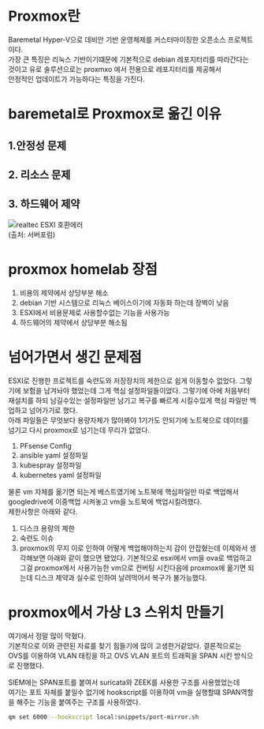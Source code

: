 # Proxmox란
Baremetal Hyper-V으로 데비안 기반 운영체제를 커스터마이징한 오픈소스 프로젝트이다.   
가장 큰 특징은 리눅스 기반이기떄문에 기본적으로 debian 레포지터리를 따라간다는 것이고 유로 솔루션으로는 proxmxo 에서 전용으로 레포지터리를 제공해서  
안정적인 업데이트가 가능하다는 특징을 가진다.  


# baremetal로 Proxmox로 옮긴 이유

## 1.안정성 문제

## 2. 리소스 문제

## 3. 하드웨어 제약

![realtec ESXI 호환에러](https://svrforum.com/files/attach/images/2023/01/01/04786d55512cc226a777606c54fbf687.jpg)  
(출처: 서버포럼)


# proxmox homelab 장점
1. 비용의 제약에서 상당부분 해소
2. debian 기반 시스템으로 리눅스 베이스이기에 자동화 하는데 장벽이 낮음
3. ESXI에서 비용문제로 사용할수없는 기능을 사용가능
4. 하드웨어의 제약에서 상당부분 해소됨

# 넘어가면서 생긴 문제점
ESXI로 진행한 프로젝트를 숙련도와 저장장치의 제한으로 쉽게 이동할수 없었다. 
그렇기에 보험을 남겨놔야 했었는데 그게 핵심 설정파일들이었다. 
그렇기에 아에 처음부터 재설치를 하되 남길수있는 설정파일만 남기고 복구를 빠르게 시킬수있게 핵심 파일만 백업하고 넘어가기로 했다.  
아래 파일들은 무엇보다 용량자체가 많아봐야 1기가도 안되기에 노트북으로 데이터를 넘기고 다시 proxmox로 넘기는데 무리가 없었다.
1. PFsense Config
2. ansible yaml 설정파일
3. kubespray 설정파일
4. kubernetes yaml 설정파일

물론 vm 자체를 옮기면 되는게 베스트였기에 노트북에 핵심파일만 따로 백업해서 googledrive에 이중백업 시켜놓고 vm을 노트북에 백업시킬려했다.  
제한사항은 아래와 같다.
1. 디스크 용량의 제한
2. 숙련도 이슈
3. proxmox의 무지
이로 인하여 어떻게 백업해야하는지 감이 안잡혔는데 이제와서 생각해보면 아래와 같이 했으면 됐었다.
기본적으로 esxi에서 vm을 ova로 백업하고 그걸 proxmox에서 사용가능한 vm으로 컨버팅 시킨다음에 proxmox에 옮기면 되는데 
디스크 제약과 실수로 인하여 날려먹어서 복구가 불가능했다.  


# proxmox에서 가상 L3 스위치 만들기
여기에서 정말 많이 막혔다.  
기본적으로 이와 관련된 자료를 찾기 힘들기에 많이 고생한거같았다. 결론적으로는 OVS를 이용하여 VLAN 태킹을 하고
OVS VLAN 포트의 트래픽을 SPAN 시킨 방식으로 진행했다.  




SIEM에는 SPAN포트를 붙여서 suricata와 ZEEK를 사용한 구조를 사용했었는데  
여기는 포트 자체를 붙일수 없기에 hookscript를 이용하여 vm을 실행할떄 SPAN역할을 해주는 기능을 붙여주는 구조를 사용하였다. 

``` bash
qm set 6000 --hookscript local:snippets/port-mirror.sh
```

